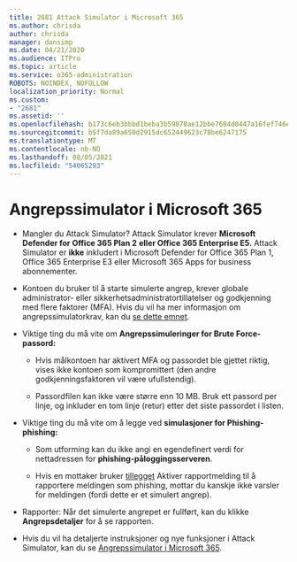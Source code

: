 ```yaml
---
title: 2681 Attack Simulator i Microsoft 365
ms.author: chrisda
author: chrisda
manager: dansimp
ms.date: 04/21/2020
ms.audience: ITPro
ms.topic: article
ms.service: o365-administration
ROBOTS: NOINDEX, NOFOLLOW
localization_priority: Normal
ms.custom:
- "2681"
ms.assetid: ''
ms.openlocfilehash: b173c6eb3bbbd1beba3b59878ae12bbe7684d0447a16fef746e5b97b82349e53
ms.sourcegitcommit: b5f7da89a650d2915dc652449623c78be6247175
ms.translationtype: MT
ms.contentlocale: nb-NO
ms.lasthandoff: 08/05/2021
ms.locfileid: "54065293"
---
```

# <a name="attack-simulator-in-microsoft-365"></a>Angrepssimulator i Microsoft 365

- Mangler du Attack Simulator? Attack Simulator krever **Microsoft Defender for Office 365 Plan 2** **eller Office 365 Enterprise E5.** Attack Simulator er **ikke** inkludert i Microsoft Defender for Office 365 Plan 1, Office 365 Enterprise E3 eller Microsoft 365 Apps for business abonnementer.

- Kontoen du bruker til å starte simulerte angrep, krever globale administrator- eller sikkerhetsadministratortillatelser og godkjenning med flere faktorer (MFA). Hvis du vil ha mer informasjon om angrepssimulatorkrav, kan du [se dette emnet](/microsoft-365/security/office-365-security/attack-simulator).

- Viktige ting du må vite om **Angrepssimuleringer for Brute Force-passord:**

  - Hvis målkontoen har aktivert MFA og passordet ble gjettet riktig, vises ikke kontoen som kompromittert (den andre godkjenningsfaktoren vil være ufullstendig).

  - Passordfilen kan ikke være større enn 10 MB. Bruk ett passord per linje, og inkluder en tom linje (retur) etter det siste passordet i listen.

- Viktige ting du må vite om å legge ved **simulasjoner for Phishing-phishing:**

  - Som utforming kan du ikke angi en egendefinert verdi for nettadressen for **phishing-påloggingsserveren**.

  - Hvis en mottaker bruker [tillegget](/microsoft-365/security/office-365-security/enable-the-report-message-add-in) Aktiver rapportmelding til å rapportere meldingen som phishing, mottar du kanskje ikke varsler for meldingen (fordi dette er et simulert angrep).

- Rapporter: Når det simulerte angrepet er fullført, kan du klikke **Angrepsdetaljer** for å se rapporten.

- Hvis du vil ha detaljerte instruksjoner og nye funksjoner i Attack Simulator, kan du se [Angrepssimulator i Microsoft 365](/microsoft-365/security/office-365-security/attack-simulator).
